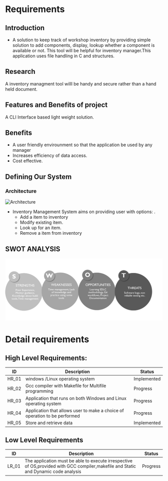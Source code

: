 # Requirements
## Introduction
- A solution to keep track of workshop inventory by providing simple solution to add components, display, lookup whether a component is available or not. This tool will be helpful for inventory manager.This application uses file handling in C and structures.

## Research
A inventory managment tool willl be handy and secure rather than a hand held document.

## Features and Benefits of project
A CLI Interface based light weight solution.


## Benefits
- A user friendly envirounment so that the application be used by any manager
- Increases efficiency of data access.
- Cost effective.


## Defining Our System
### Architecture
![Architecture]()

- Inventory Management System aims on providing user with options: . 
    - Add a item to inventory
    - Modify existing item. 
    - Look up for an item.
    - Remove a item from inventory

## SWOT ANALYSIS
![SWOT-Analysis](https://github.com/amrathesh/STEPin_Mini_Project/blob/8efcc4251d099eedb88151e05f51bbbdd1048dd9/6_ImagesAndVideos/swot_analysis.png)

# Detail requirements
## High Level Requirements:

|      ID          |Description                          |Status                         |
|----------------|-------------------------------|-----------------------------|
|HR_01|windows /Linux operating system        |Implemented            |
|HR_02|Gcc compiler with Makefile for Multifile programming|Progress|
|HR_03|Application that runs on both Windows and Linux operating system|Progress|
|HR_04|Application that allows user to make a choice of operation to be performed |Progress|
|HR_05|Store and retrieve data|Implemented|

## Low Level Requirements

|      ID          |Description                          |Status                         |
|----------------|-------------------------------|-----------------------------|
|LR_01|The application must be able to execute irrespective of OS,provided with GCC compiler,makefile and Static and Dynamic code analysis       |Progress            |
